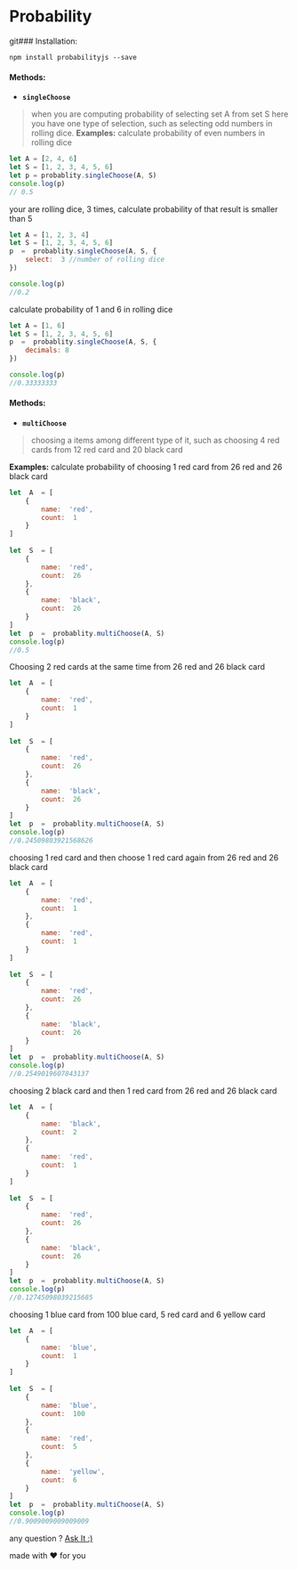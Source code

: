# Probability

git### Installation:
```
npm install probabilityjs --save
```


#### Methods:
- **`singleChoose`**
> when you are computing probability of selecting set A from set S
here you have one type of selection, such as selecting odd numbers in rolling dice.
**Examples:**
calculate probability of even numbers in rolling dice
```javascript
let A = [2, 4, 6]
let S = [1, 2, 3, 4, 5, 6]
let p = probablity.singleChoose(A, S)
console.log(p)
// 0.5
```
your are rolling dice, 3 times, calculate probability of that result is smaller than 5
```javascript
let A = [1, 2, 3, 4]
let S = [1, 2, 3, 4, 5, 6]
p  =  probablity.singleChoose(A, S, {
	select:  3 //number of rolling dice
})

console.log(p)
//0.2
```

calculate probability of 1 and 6 in rolling dice
```javascript
let A = [1, 6]
let S = [1, 2, 3, 4, 5, 6]
p  =  probablity.singleChoose(A, S, {
	decimals: 8 
})

console.log(p)
//0.33333333
```
#### Methods:
- **`multiChoose`**
> choosing a items among different type of it, such as choosing 4 red cards from 12 red card and 20 black card

**Examples:**
calculate probability of choosing 1 red card from 26 red and 26 black card
```javascript
let  A  = [
	{
		name:  'red',
		count:  1
	}
]
  
let  S  = [
	{
		name:  'red',
		count:  26
	},
	{
		name:  'black',
		count:  26
	}
]
let  p  =  probablity.multiChoose(A, S)
console.log(p)
//0.5
```
Choosing 2 red cards at the same time from 26 red and 26 black card
```javascript
let  A  = [
	{
		name:  'red',
		count:  1
	}
]
  
let  S  = [
	{
		name:  'red',
		count:  26
	},
	{
		name:  'black',
		count:  26
	}
]
let  p  =  probablity.multiChoose(A, S)
console.log(p)
//0.24509803921568626
```

choosing 1 red card and then choose 1 red card again from 26 red and 26 black card
```javascript
let  A  = [
	{
		name:  'red',
		count:  1
	},
	{
		name:  'red',
		count:  1
	}
]
  
let  S  = [
	{
		name:  'red',
		count:  26
	},
	{
		name:  'black',
		count:  26
	}
]
let  p  =  probablity.multiChoose(A, S)
console.log(p)
//0.2549019607843137
```
choosing 2 black card and then 1 red card from 26 red and 26 black card
```javascript
let  A  = [
	{
		name:  'black',
		count:  2
	},
	{
		name:  'red',
		count:  1
	}
]
  
let  S  = [
	{
		name:  'red',
		count:  26
	},
	{
		name:  'black',
		count:  26
	}
]
let  p  =  probablity.multiChoose(A, S)
console.log(p)
//0.12745098039215685
```
choosing 1 blue card from 100 blue card, 5 red card and 6 yellow card
```javascript
let  A  = [
	{
		name:  'blue',
		count:  1
	}
]
  
let  S  = [
	{
		name:  'blue',
		count:  100
	},
	{
		name:  'red',
		count:  5
	},
	{
		name:  'yellow',
		count:  6
	}
]
let  p  =  probablity.multiChoose(A, S)
console.log(p)
//0.9009009009009009
```
any question ?
[Ask It :)](http://mrfarhad.ir/#!/contact)

made with :heart: for you